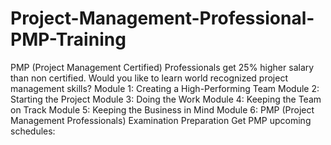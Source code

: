 # Project-Management-Professional-PMP-Training
PMP (Project Management Certified) Professionals get 25% higher salary than non certified. Would you like to learn world recognized project management skills? Module 1: Creating a High-Performing Team Module 2: Starting the Project Module 3: Doing the Work Module 4: Keeping the Team on Track Module 5: Keeping the Business in Mind Module 6: PMP (Project Management Professionals) Examination Preparation Get PMP upcoming schedules:

